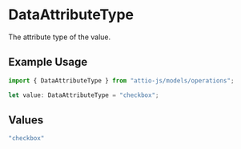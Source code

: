 # DataAttributeType

The attribute type of the value.

## Example Usage

```typescript
import { DataAttributeType } from "attio-js/models/operations";

let value: DataAttributeType = "checkbox";
```

## Values

```typescript
"checkbox"
```